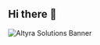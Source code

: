 ## Hi there 👋

![Altyra Solutions Banner](https://altyra.com/email/solutions_assinatura_144ppi.jpg)
